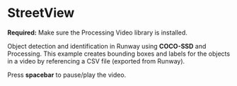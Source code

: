# StreetView

**Required:** Make sure the Processing Video library is installed.

Object detection and identification in Runway using **COCO-SSD** and Processing. This example creates bounding boxes and labels for the objects in a video by referencing a CSV file (exported from Runway).

Press **spacebar** to pause/play the video.
